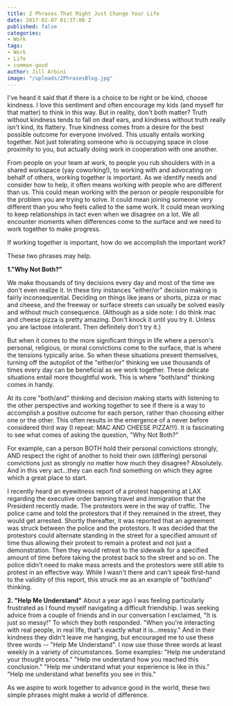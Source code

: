 ```yaml
---
title: 2 Phrases That Might Just Change Your Life
date: 2017-02-07 01:37:00 Z
published: false
categories:
- Work
tags:
- Work
- Life
- common-good
author: Jill Arbini
image: "/uploads/2PhrasesBlog.jpg"
---
```


I've heard it said that if there is a choice to be right or be kind, choose kindness. I love this sentiment and often encourage my kids (and myself for that matter) to think in this way. But in reality, don't both matter? Truth without kindness tends to fall on deaf ears, and kindness without truth really isn't kind, its flattery. True kindness comes from a desire for the best possible outcome for everyone involved. This usually entails working together. Not just tolerating someone who is occupying space in close proximity to you, but actually doing work in cooperation with one another.

From people on your team at work, to people you rub shoulders with in a shared workspace (yay coworking!), to working with and advocating on behalf of others, working together is important. As we identify needs and consider how to help, it often means working with people who are different than us. This could mean working with the person or people responsible for the problem you are trying to solve. It could mean joining someone very different than you who feels called to the same work. It could mean working to keep relationships in tact even when we disagree on a lot. We all encounter moments when differences come to the surface and we need to work together to make progress.

If working together is important, how do we accomplish the important work?

These two phrases may help.

**1."Why Not Both?"**

We make thousands of tiny decisions every day and most of the time we don't even realize it. In these tiny instances "either/or" decision making is fairly inconsequential. Deciding on things like jeans or shorts, pizza or mac and cheese, and the freeway or surface streets can usually be solved easily and without much consequence. (Although as a side note: I do think mac and cheese pizza is pretty amazing. Don't knock it until you try it. Unless you are lactose intolerant. Then definitely don't try it.)

But when it comes to the more significant things in life where a person's personal, religious, or moral convictions come to the surface, that is where the tensions typically arise. So when these situations present themselves, turning off the autopilot of the "either/or" thinking we use thousands of times every day can be beneficial as we work together. These delicate situations entail more thoughtful work. This is where "both/and" thinking comes in handy.

At its core "both/and" thinking and decision making starts with listening to the other perspective and working together to see if there is a way to accomplish a positive outcome for each person, rather than choosing either one or the other. This often results in the emergence of a never before considered third way (I repeat: MAC AND CHEESE PIZZA!!!). It is fascinating to see what comes of asking the question, "Why Not Both?"

For example, can a person BOTH hold their personal convictions strongly, AND respect the right of another to hold their own (differing) personal convictions just as strongly no matter how much they disagree? Absolutely. And in this very act...they can each find something on which they agree which a great place to start.

I recently heard an eyewitness report of a protest happening at LAX regarding the executive order banning travel and immigration that the President recently made. The protestors were in the way of traffic. The police came and told the protestors that if they remained in the street, they would get arrested. Shortly thereafter, it was reported that an agreement was struck between the police and the protestors. It was decided that the protestors could alternate standing in the street for a specified amount of time thus allowing their protest to remain a protest and not just a demonstration. Then they would retreat to the sidewalk for a specified amount of time before taking the protest back to the street and so on. The police didn't need to make mass arrests and the protestors were still able to protest in an effective way. While I wasn't there and can't speak first-hand to the validity of this report, this struck me as an example of "both/and" thinking.  

**2. "Help Me Understand"**
About a year ago I was feeling particularly frustrated as I found myself navigating a difficult friendship. I was seeking advice from a couple of friends and in our conversation I exclaimed, "It is just so messy!" To which they both responded. "When you're interacting with real people, in real life, that's exactly what it is...messy."  And in their kindness they didn't leave me hanging, but encouraged me to use these three words -- "Help Me Understand". I now use those three words at least weekly in a variety of circumstances. Some examples: "Help me understand your thought process." "Help me understand how you reached this conclusion." "Help me understand what your experience is like in this." "Help me understand what benefits you see in this."

As we aspire to work together to advance good in the world, these two simple phrases might make a world of difference.
